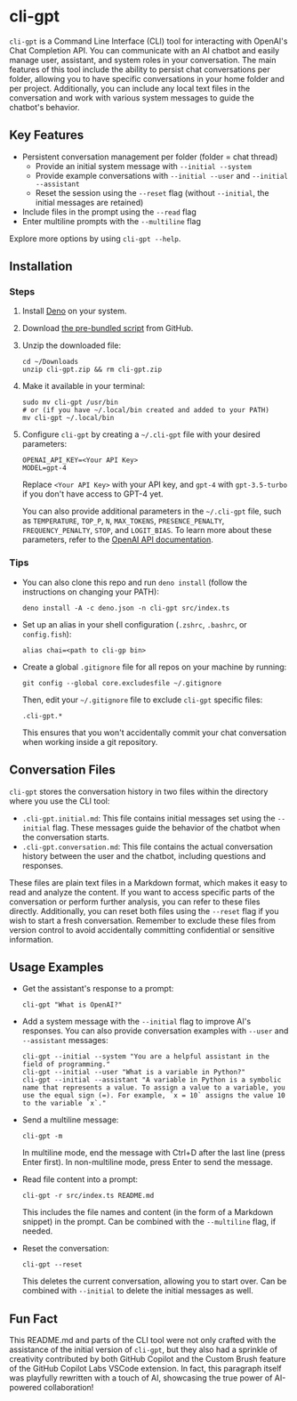 # cli-gpt

`cli-gpt` is a Command Line Interface (CLI) tool for interacting with OpenAI's Chat Completion API. You can communicate with an AI chatbot and easily manage user, assistant, and system roles in your conversation. The main features of this tool include the ability to persist chat conversations per folder, allowing you to have specific conversations in your home folder and per project. Additionally, you can include any local text files in the conversation and work with various system messages to guide the chatbot's behavior.

## Key Features

- Persistent conversation management per folder (folder = chat thread)
  - Provide an initial system message with `--initial --system`
  - Provide example conversations with `--initial --user` and `--initial --assistant`
  - Reset the session using the `--reset` flag (without `--initial`, the initial messages are retained)
- Include files in the prompt using the `--read` flag
- Enter multiline prompts with the `--multiline` flag

Explore more options by using `cli-gpt --help`.

## Installation

### Steps

1. Install [Deno](https://deno.land/manual/getting_started/installation) on your system.
2. Download [the pre-bundled script](https://github.com/synaptiko/cli-gpt/releases/latest) from GitHub.
3. Unzip the downloaded file:
   ```
   cd ~/Downloads
   unzip cli-gpt.zip && rm cli-gpt.zip
   ```
4. Make it available in your terminal:
   ```
   sudo mv cli-gpt /usr/bin
   # or (if you have ~/.local/bin created and added to your PATH)
   mv cli-gpt ~/.local/bin
   ```
5. Configure `cli-gpt` by creating a `~/.cli-gpt` file with your desired parameters:
   ```
   OPENAI_API_KEY=<Your API Key>
   MODEL=gpt-4
   ```
   Replace `<Your API Key>` with your API key, and `gpt-4` with `gpt-3.5-turbo` if you don't have access to GPT-4 yet.

   You can also provide additional parameters in the `~/.cli-gpt` file, such as `TEMPERATURE`, `TOP_P`, `N`, `MAX_TOKENS`, `PRESENCE_PENALTY`, `FREQUENCY_PENALTY`, `STOP`, and `LOGIT_BIAS`. To learn more about these parameters, refer to the [OpenAI API documentation](https://platform.openai.com/docs/api-reference/chat/create).

### Tips

- You can also clone this repo and run `deno install` (follow the instructions on changing your PATH):
  ```
  deno install -A -c deno.json -n cli-gpt src/index.ts
  ```

- Set up an alias in your shell configuration (`.zshrc`, `.bashrc`, or `config.fish`):
  ```
  alias chai=<path to cli-gp bin>
  ```

- Create a global `.gitignore` file for all repos on your machine by running:
  ```
  git config --global core.excludesfile ~/.gitignore
  ```
  Then, edit your `~/.gitignore` file to exclude `cli-gpt` specific files:
  ```
  .cli-gpt.*
  ```
  This ensures that you won't accidentally commit your chat conversation when working inside a git repository.

## Conversation Files

`cli-gpt` stores the conversation history in two files within the directory where you use the CLI tool:

- `.cli-gpt.initial.md`: This file contains initial messages set using the `--initial` flag. These messages guide the behavior of the chatbot when the conversation starts.
- `.cli-gpt.conversation.md`: This file contains the actual conversation history between the user and the chatbot, including questions and responses.

These files are plain text files in a Markdown format, which makes it easy to read and analyze the content. If you want to access specific parts of the conversation or perform further analysis, you can refer to these files directly. Additionally, you can reset both files using the `--reset` flag if you wish to start a fresh conversation. Remember to exclude these files from version control to avoid accidentally committing confidential or sensitive information.

## Usage Examples

- Get the assistant's response to a prompt:
  ```
  cli-gpt "What is OpenAI?"
  ```

- Add a system message with the `--initial` flag to improve AI's responses. You can also provide conversation examples with `--user` and `--assistant` messages:
  ```
  cli-gpt --initial --system "You are a helpful assistant in the field of programming."
  cli-gpt --initial --user "What is a variable in Python?"
  cli-gpt --initial --assistant "A variable in Python is a symbolic name that represents a value. To assign a value to a variable, you use the equal sign (=). For example, `x = 10` assigns the value 10 to the variable `x`."
  ```

- Send a multiline message:
  ```
  cli-gpt -m
  ```
  In multiline mode, end the message with Ctrl+D after the last line (press Enter first).
  In non-multiline mode, press Enter to send the message.

- Read file content into a prompt:
  ```
  cli-gpt -r src/index.ts README.md
  ```
  This includes the file names and content (in the form of a Markdown snippet) in the prompt. Can be combined with the `--multiline` flag, if needed.

- Reset the conversation:
  ```
  cli-gpt --reset
  ```
  This deletes the current conversation, allowing you to start over. Can be combined with `--initial` to delete the initial messages as well.

## Fun Fact

This README.md and parts of the CLI tool were not only crafted with the assistance of the initial version of `cli-gpt`, but they also had a sprinkle of creativity contributed by both GitHub Copilot and the Custom Brush feature of the GitHub Copilot Labs VSCode extension. In fact, this paragraph itself was playfully rewritten with a touch of AI, showcasing the true power of AI-powered collaboration!
